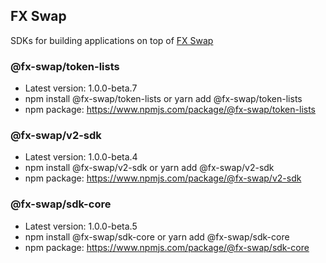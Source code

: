 ## FX Swap
SDKs for building applications on top of [FX Swap](https://fx-swap.io/)

### @fx-swap/token-lists
- Latest version: 1.0.0-beta.7
- npm install @fx-swap/token-lists or yarn add @fx-swap/token-lists
- npm package: https://www.npmjs.com/package/@fx-swap/token-lists

### @fx-swap/v2-sdk
- Latest version: 1.0.0-beta.4
- npm install @fx-swap/v2-sdk or yarn add @fx-swap/v2-sdk
- npm package: https://www.npmjs.com/package/@fx-swap/v2-sdk

### @fx-swap/sdk-core
- Latest version: 1.0.0-beta.5
- npm install @fx-swap/sdk-core or yarn add @fx-swap/sdk-core
- npm package: https://www.npmjs.com/package/@fx-swap/sdk-core